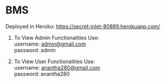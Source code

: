 # BMS
Deployed in Heroku: https://secret-inlet-80889.herokuapp.com/ 

1. To View Admin Functionalities Use: <br />
    username: admin@gmail.com  <br />
    password: admin 
    
2. To View User Functionalities Use: <br />
    username: anantha280@gmail.com <br />
    password: anantha280 <br/>
    

